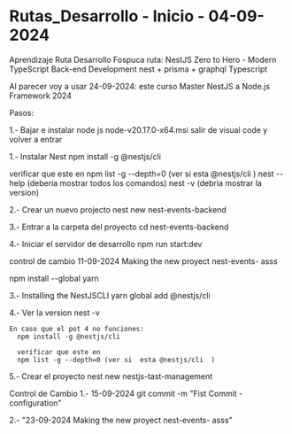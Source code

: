 # Rutas_Desarrollo - Inicio - 04-09-2024
Aprendizaje Ruta Desarrollo Fospuca
ruta:
    NestJS Zero to Hero - Modern TypeScript Back-end Development
    nest + prisma + graphql
    Typescript

Al parecer voy a usar 24-09-2024:
este curso
   Master NestJS a Node.js Framework 2024

Pasos:


1.- Bajar e instalar node js
   node-v20.17.0-x64.msi
   salir de visual code y volver a entrar 

1.- Instalar Nest
    npm install -g @nestjs/cli

   verificar que este en 
    npm list -g --depth=0 (ver si  esta @nestjs/cli  )
    nest  --help
   (deberia mostrar todos los comandos)
    nest -v
   (debria mostrar la version)

2.- Crear un nuevo projecto
    nest new nest-events-backend

3.- Entrar a la carpeta del proyecto
    cd nest-events-backend

4.- Iniciar el servidor de desarrollo
    npm run start:dev

    

control de cambio
11-09-2024 Making the new proyect nest-events-
asss
    

   npm install --global yarn

3.- Installing the NestJSCLI
   yarn global add @nestjs/cli

4.- Ver la version 
    nest -v

    En caso que el pot 4 no funciones:
      npm install -g @nestjs/cli

      verificar que este en 
      npm list -g --depth=0 (ver si  esta @nestjs/cli  )

5.- Crear el proyecto
   nest new nestjs-tast-management



Control de Cambio
1.- 15-09-2024
    git commit -m "Fist Commit - configuration"

2.- "23-09-2024 Making the new proyect nest-events-
asss"
    
